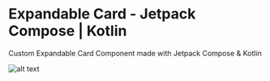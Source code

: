 # Expandable Card - Jetpack Compose | Kotlin
Custom Expandable Card Component made with Jetpack Compose &amp; Kotlin

![alt text](https://i.postimg.cc/cHsgYMYp/Expandable-Card.png)
